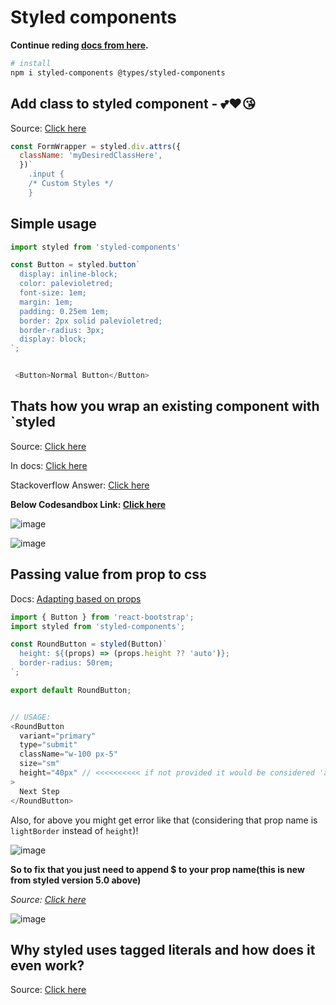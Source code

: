 # Styled components

**Continue reding [docs from here](https://styled-components.com/docs/basics#getting-started).**

```bash
# install
npm i styled-components @types/styled-components
```

## Add class to styled component - 💕❤😘

Source: [Click here](https://stackoverflow.com/questions/59756648/add-classes-to-styled-component)

```js
const FormWrapper = styled.div.attrs({
  className: 'myDesiredClassHere',
  })`
    .input {
    /* Custom Styles */
    }
```


## Simple usage

```js
import styled from 'styled-components'

const Button = styled.button`
  display: inline-block;
  color: palevioletred;
  font-size: 1em;
  margin: 1em;
  padding: 0.25em 1em;
  border: 2px solid palevioletred;
  border-radius: 3px;
  display: block;
`;


 <Button>Normal Button</Button>
```

## Thats how you wrap an existing component with `styled

Source: [Click here](https://stackoverflow.com/a/66170576/10012446)

In docs: [Click here](https://styled-components.com/docs/api#transient-props)

Stackoverflow Answer: [Click here](https://stackoverflow.com/a/52542937/10012446)

**Below Codesandbox Link: [Click here](https://codesandbox.io/s/objective-wave-bwzfpl?file=/src/App.tsx)**

![image](https://user-images.githubusercontent.com/31458531/205321080-838ccb5c-da57-4ebc-8593-c3634d9ae90e.png)

![image](https://user-images.githubusercontent.com/31458531/202514876-65e03d7f-aac7-4f05-aa6a-5e49dafc1182.png)

## Passing value from prop to css

Docs: [Adapting based on props](https://styled-components.com/docs/basics#adapting-based-on-props)

```js
import { Button } from 'react-bootstrap';
import styled from 'styled-components';

const RoundButton = styled(Button)`
  height: ${(props) => (props.height ?? 'auto')};
  border-radius: 50rem;
`;

export default RoundButton;


// USAGE:
<RoundButton
  variant="primary"
  type="submit"
  className="w-100 px-5"
  size="sm"
  height="40px" // <<<<<<<<<< if not provided it would be considered 'auto'
>
  Next Step
</RoundButton>

```

Also, for above you might get error like that (considering that prop name is `lightBorder` instead of `height`)!

![image](https://user-images.githubusercontent.com/31458531/205305518-fbdbc26b-32d1-42ea-be3b-7910b07dc08a.png)


**So to fix that you just need to append $ to your prop name(this is new from styled version 5.0 above)**

*Source: [Click here](https://gist.github.com/meddokss/009cdb5192e487654c0d90cd8f692214)*

![image](https://user-images.githubusercontent.com/31458531/205305372-c19e5bd0-cb96-45c7-bea8-43cf5205e3a5.png)

## Why styled uses tagged literals and how does it even work?

Source: [Click here](https://styled-components.com/docs/advanced#tagged-template-literals)
